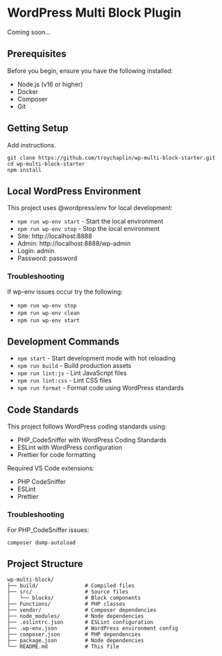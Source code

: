 # WordPress Multi Block Plugin

Coming soon...

## Prerequisites

Before you begin, ensure you have the following installed:

-   Node.js (v16 or higher)
-   Docker
-   Composer
-   Git

## Getting Setup

Add instructions.

```
git clone https://github.com/troychaplin/wp-multi-block-starter.git
cd wp-multi-block-starter
npm install
```

## Local WordPress Environment

This project uses @wordpress/env for local development:

-   `npm run wp-env start` - Start the local environment
-   `npm run wp-env stop` - Stop the local environment
-   Site: http://localhost:8888
-   Admin: http://localhost:8888/wp-admin
-   Login: admin
-   Password: password

### Troubleshooting

If wp-env issues occur try the following:

-   `npm run wp-env stop`
-   `npm run wp-env clean`
-   `npm run wp-env start`

## Development Commands

-   `npm start` - Start development mode with hot reloading
-   `npm run build` - Build production assets
-   `npm run lint:js` - Lint JavaScript files
-   `npm run lint:css` - Lint CSS files
-   `npm run format` - Format code using WordPress standards

## Code Standards

This project follows WordPress coding standards using:

-   PHP_CodeSniffer with WordPress Coding Standards
-   ESLint with WordPress configuration
-   Prettier for code formatting

Required VS Code extensions:

-   PHP CodeSniffer
-   ESLint
-   Prettier

### Troubleshooting

For PHP_CodeSniffer issues:

```
composer dump-autoload
```

## Project Structure

```
wp-multi-block/
├── build/               # Compiled files
├── src/                 # Source files
│   └── blocks/          # Block components
├── Functions/           # PHP classes
├── vendor/              # Composer dependencies
├── node_modules/        # Node dependencies
├── .eslintrc.json       # ESLint configuration
├── .wp-env.json         # WordPress environment config
├── composer.json        # PHP dependencies
├── package.json         # Node dependencies
└── README.md            # This file
```
